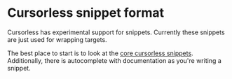 # Cursorless snippet format

Cursorless has experimental support for snippets. Currently these snippets are just used for wrapping targets.

The best place to start is to look at the [core cursorless snippets](../../../cursorless-snippets). Additionally, there is autocomplete with documentation as you're writing a snippet.
